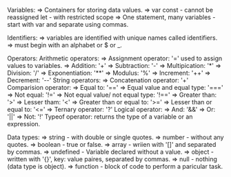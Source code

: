 Variables:
    => Containers for storing data values.
    => var
       const - cannot be reassigned
       let - with restricted scope
    => One statement, many variables - start with var and separate using commas.

Identifiers:
    => variables are identified with unique names called identifiers.
    => must begin with an alphabet or $ or _.

Operators:
    Arithmetic operators:
        => Assignment operator: '=' used to assign values to variables.
        => Addition: '+'
        => Subtraction: '-'
        => Multipication: '*'
        => Division: '/'
        => Exponentiation: '**'
        => Modulus: '%'
        => Increment: '++'
        => Decrement: '--'
    String operators:
        => Concatenation operator: '+'
    Comparision operator:
        => Equal to: '=='
        => Equal value and equal type: '==='
        => Not equal: '!='
        => Not equal value/ not equal type: '!=='
        => Greater than: '>'
        => Lesser tham: '<'
        => Greater than or equal to: '>='
        => Lesser than or equal to: '<='
        => Ternary operator: '?'
    Logical operator:
        => And: '&&'
        => Or: '||'
        => Not: '!'
    Typeof operator: returns the type of a variable or an expression.

Data types:
    => string - with double or single quotes.
    => number - without any quotes.
    => boolean - true or false.
    => array - wriien with '[]' and separated by commas.
    => undefined - Variable declared without a value.
    => object - written with '{}', key: value paires, separated by commas.
    => null - nothing (data type is object).
    => function - block of code to perform a paricular task.
    

